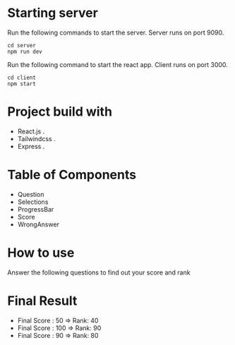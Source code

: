 
# Starting server

Run the following commands to start the server. Server runs on port 9090.
```
cd server
npm run dev
```
Run the following command to start the react app. Client runs on port 3000.
```
cd client
npm start
```
# Project build with 
- React.js .
- Tailwindcss .
- Express .

# Table of Components
- Question  
- Selections 
- ProgressBar
- Score
- WrongAnswer

# How to use 
Answer the following questions to find out your score and rank

# Final Result 
- Final Score : 50 => Rank: 40
- Final Score : 100 => Rank: 90
- Final Score : 90 => Rank: 80
